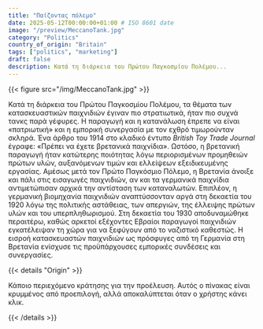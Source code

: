 ```yaml
---
title: "Παίζοντας πόλεμο"
date: 2025-05-12T00:00:00+01:00 # ISO 8601 date
image: "/preview/MeccanoTank.jpg"
category: "Politics"
country_of_origin: "Britain"
tags: ["politics", "marketing"]
draft: false
description: Κατά τη διάρκεια του Πρώτου Παγκοσμίου Πολέμου...
---
```




{{< figure src="/img/MeccanoTank.jpg" >}}

Κατά τη διάρκεια του Πρώτου Παγκοσμίου Πολέμου, τα θέματα των κατασκευαστικών παιχνιδιών έγιναν πιο στρατιωτικά, ήταν πιο συχνά τανκς παρά γέφυρες. Η παραγωγή και η κατανάλωση έπρεπε να είναι «πατριωτική» και η εμπορική συνεργασία με τον εχθρό τιμωρούνταν σκληρά. Ένα άρθρο του 1914 στο κλαδικό έντυπο *British Toy Trade Journal* έγραφε: «Πρέπει να έχετε βρετανικά παιχνίδια». Ωστόσο, η βρετανική παραγωγή ήταν κατώτερης ποιότητας λόγω περιορισμένων προμηθειών πρώτων υλών, αυξανόμενων τιμών και ελλείψεων εξειδικευμένης εργασίας. Αμέσως μετά τον Πρώτο Παγκόσμιο Πόλεμο, η Βρετανία άνοιξε και πάλι στις εισαγωγές παιχνιδιών, αν και τα γερμανικά παιχνίδια αντιμετώπισαν αρχικά την αντίσταση των καταναλωτών. Επιπλέον, η γερμανική βιομηχανία παιχνιδιών αναπτύσσονταν αργά στη δεκαετία του 1920 λόγω της πολιτικής αστάθειας, των απεργιών, της έλλειψης πρώτων υλών και του υπερπληθωρισμού. Στη δεκαετία του 1930 αποδυναμώθηκε περαιτέρω, καθώς αρκετοί εξέχοντες Εβραίοι παραγωγοί παιχνιδιών εγκατέλειψαν τη χώρα για να ξεφύγουν από το ναζιστικό καθεστώς. Η εισροή κατασκευαστών παιχνιδιών ως πρόσφυγες από τη Γερμανία στη Βρετανία ενίσχυσε τις προϋπάρχουσες εμπορικές συνδέσεις και συνεργασίες.

{{< details "Origin" >}}

Κάποιο περιεχόμενο κράτησης για την προέλευση. Αυτός ο πίνακας είναι κρυμμένος από προεπιλογή, αλλά αποκαλύπτεται όταν ο χρήστης κάνει κλικ.

{{< /details >}}

